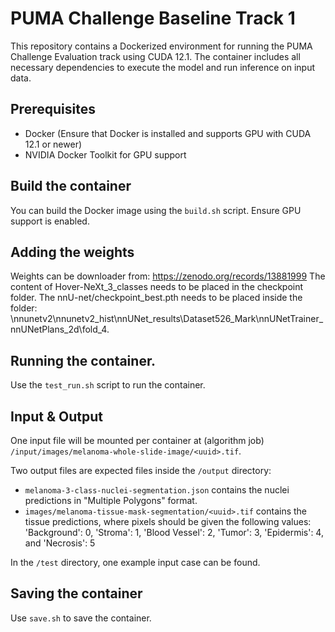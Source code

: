 # PUMA Challenge Baseline Track 1
This repository contains a Dockerized environment for running the PUMA Challenge Evaluation track using CUDA 12.1. The container includes all necessary dependencies to execute the model and run inference on input data. 

## Prerequisites
- Docker (Ensure that Docker is installed and supports GPU with CUDA 12.1 or newer)
- NVIDIA Docker Toolkit for GPU support

## Build the container
You can build the Docker image using the `build.sh` script. Ensure GPU support is enabled.

## Adding the weights
Weights can be downloader from: https://zenodo.org/records/13881999
The content of Hover-NeXt_3_classes needs to be placed in the checkpoint folder.
The nnU-net/checkpoint_best.pth needs to be placed inside the folder:
\nnunetv2\nnunetv2_hist\nnUNet_results\Dataset526_Mark\nnUNetTrainer_nnUNetPlans_2d\fold_4.

## Running the container.
Use the `test_run.sh` script to run the container.

## Input & Output
One input file will be mounted per container at (algorithm job) `/input/images/melanoma-whole-slide-image/<uuid>.tif`.

Two output files are expected files inside the `/output` directory:
- `melanoma-3-class-nuclei-segmentation.json` contains the nuclei predictions in "Multiple Polygons" format.
- `images/melanoma-tissue-mask-segmentation/<uuid>.tif` contains the tissue predictions, where pixels should be given the following values:
'Background': 0, 'Stroma': 1, 'Blood Vessel': 2, 'Tumor': 3, 'Epidermis': 4, and 'Necrosis': 5

In the `/test` directory, one example input case can be found.

## Saving the container
Use `save.sh` to save the container.
